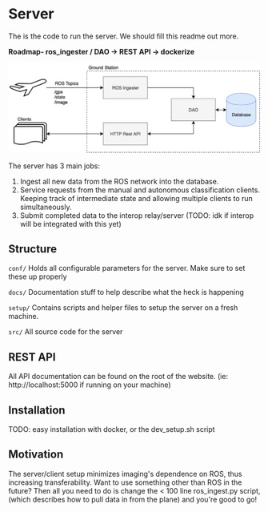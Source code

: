 # Server

The is the code to run the server. We should fill this readme out more.

**Roadmap- ros_ingester / DAO -> REST API -> dockerize**

![server overview](docs/img/serverFlowchart.png)

The server has 3 main jobs:

1. Ingest all new data from the ROS network into the database.
2. Service requests from the manual and autonomous classification clients. Keeping track of intermediate state and allowing multiple clients to run simultaneously.
3. Submit completed data to the interop relay/server (TODO: idk if interop will be integrated with this yet)

## Structure

`conf/` Holds all configurable parameters for the server. Make sure to set these up properly

`docs/` Documentation stuff to help describe what the heck is happening

`setup/` Contains scripts and helper files to setup the server on a fresh machine.

`src/` All source code for the server

## REST API

All API documentation can be found on the root of the website. (ie: http://localhost:5000 if running on your machine)

## Installation

TODO: easy installation with docker, or the dev_setup.sh script

## Motivation

The server/client setup minimizes imaging's dependence on ROS, thus increasing transferability. Want to use something other than ROS in the future? Then all you need to do is change the < 100 line ros_ingest.py script, (which describes how to pull data in from the plane) and you're good to go!
